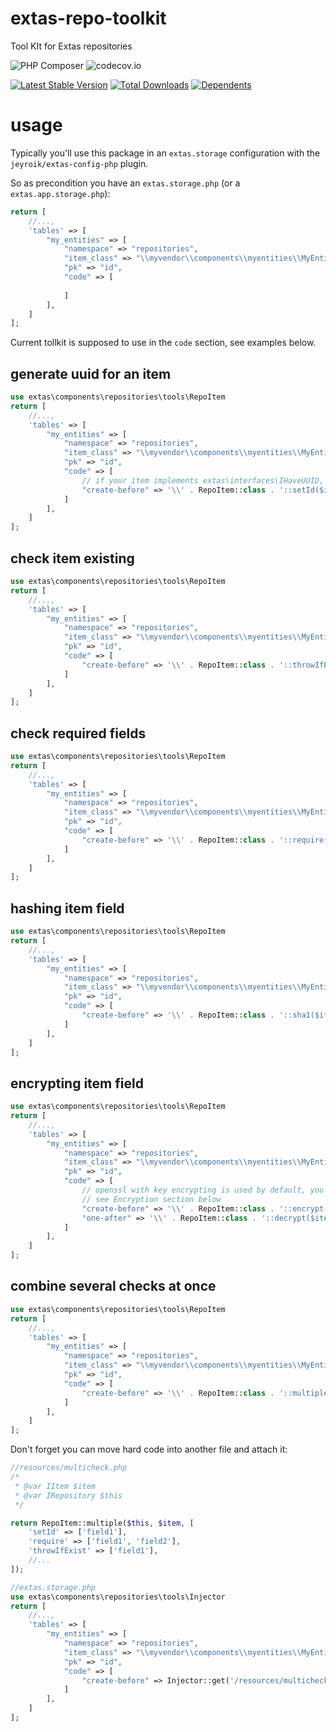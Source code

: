 # extas-repo-toolkit

Tool KIt for Extas repositories

![PHP Composer](https://github.com/jeyroik/extas-repo-toolkit/workflows/PHP%20Composer/badge.svg?branch=master)
![codecov.io](https://codecov.io/gh/jeyroik/extas-repo-toolkit/coverage.svg?branch=master)

[![Latest Stable Version](https://poser.pugx.org/jeyroik/extas-repo-toolkit/v)](//packagist.org/packages/jeyroik/extas-repo-toolkit)
[![Total Downloads](https://poser.pugx.org/jeyroik/extas-repo-toolkit/downloads)](//packagist.org/packages/jeyroik/extas-repo-toolkit)
[![Dependents](https://poser.pugx.org/jeyroik/extas-repo-toolkit/dependents)](//packagist.org/packages/jeyroik/extas-repo-toolkit)


# usage

Typically you'll use this package in an `extas.storage` configuration with the `jeyroik/extas-config-php` plugin.

So as precondition you have an `extas.storage.php` (or a `extas.app.storage.php`):

```php
return [
    //...,
    'tables' => [
        "my_entities" => [
            "namespace" => "repositories",
            "item_class" => "\\myvendor\\components\\myentities\\MyEntity",
            "pk" => "id",
            "code" => [
                
            ]
        ],
    ]
];
```
Current tollkit is supposed to use in the `code` section, see examples below.

## generate uuid for an item

```php
use extas\components\repositories\tools\RepoItem
return [
    //...,
    'tables' => [
        "my_entities" => [
            "namespace" => "repositories",
            "item_class" => "\\myvendor\\components\\myentities\\MyEntity",
            "pk" => "id",
            "code" => [
                // if your item implements extas\interfaces\IHaveUUID, if not, please use ::setUuid($item, 'id_field_name')
                "create-before" => '\\' . RepoItem::class . '::setId($item);'
            ]
        ],
    ]
];
```

## check item existing

```php
use extas\components\repositories\tools\RepoItem
return [
    //...,
    'tables' => [
        "my_entities" => [
            "namespace" => "repositories",
            "item_class" => "\\myvendor\\components\\myentities\\MyEntity",
            "pk" => "id",
            "code" => [
                "create-before" => '\\' . RepoItem::class . '::throwIfExist($this, $item, [\'fieldName\']);'
            ]
        ],
    ]
];
```

## check required fields

```php
use extas\components\repositories\tools\RepoItem
return [
    //...,
    'tables' => [
        "my_entities" => [
            "namespace" => "repositories",
            "item_class" => "\\myvendor\\components\\myentities\\MyEntity",
            "pk" => "id",
            "code" => [
                "create-before" => '\\' . RepoItem::class . '::require($item, [\'fieldName\']);'
            ]
        ],
    ]
];
```

## hashing item field

```php
use extas\components\repositories\tools\RepoItem
return [
    //...,
    'tables' => [
        "my_entities" => [
            "namespace" => "repositories",
            "item_class" => "\\myvendor\\components\\myentities\\MyEntity",
            "pk" => "id",
            "code" => [
                "create-before" => '\\' . RepoItem::class . '::sha1($item, [\'fieldName\']);'
            ]
        ],
    ]
];
```

## encrypting item field

```php
use extas\components\repositories\tools\RepoItem
return [
    //...,
    'tables' => [
        "my_entities" => [
            "namespace" => "repositories",
            "item_class" => "\\myvendor\\components\\myentities\\MyEntity",
            "pk" => "id",
            "code" => [
                // openssl with key encrypting is used by default, you can determ another way by passing third param
                // see Encryption section below
                "create-before" => '\\' . RepoItem::class . '::encrypt($item, [\'fieldName\']);',
                "one-after" => '\\' . RepoItem::class . '::decrypt($item, [\'fieldName\'])'
            ]
        ],
    ]
];
```

## combine several checks at once

```php
use extas\components\repositories\tools\RepoItem
return [
    //...,
    'tables' => [
        "my_entities" => [
            "namespace" => "repositories",
            "item_class" => "\\myvendor\\components\\myentities\\MyEntity",
            "pk" => "id",
            "code" => [
                "create-before" => '\\' . RepoItem::class . '::multiple($this, $item, [\'setId\' => '',...]);'
            ]
        ],
    ]
];
```

Don't forget you can move hard code into another file and attach it:

```php
//resources/multicheck.php
/*
 * @var IItem $item
 * @var IRepository $this
 */

return RepoItem::multiple($this, $item, [
    'setId' => ['field1'],
    'require' => ['field1', 'field2'],
    'throwIfExist' => ['field1'],
    //...
]);

//extas.storage.php
use extas\components\repositories\tools\Injector
return [
    //...,
    'tables' => [
        "my_entities" => [
            "namespace" => "repositories",
            "item_class" => "\\myvendor\\components\\myentities\\MyEntity",
            "pk" => "id",
            "code" => [
                "create-before" => Injector::get('/resources/multicheck')
            ]
        ],
    ]
];
```